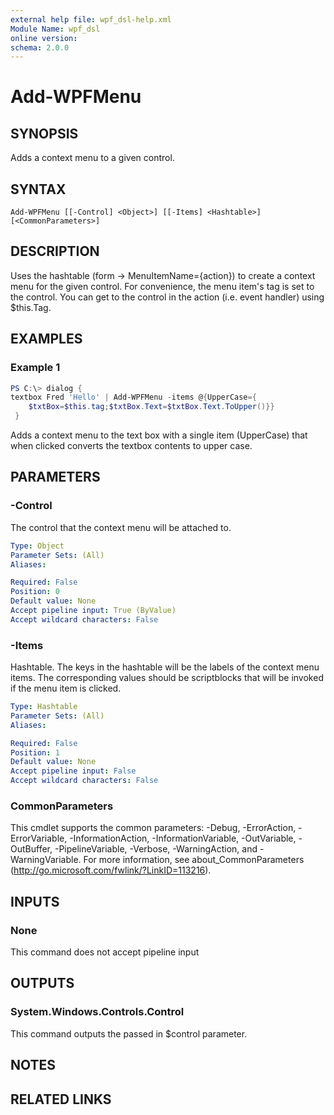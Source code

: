 ```yaml
---
external help file: wpf_dsl-help.xml
Module Name: wpf_dsl
online version:
schema: 2.0.0
---
```


# Add-WPFMenu

## SYNOPSIS
Adds a context menu to a given control.

## SYNTAX

```
Add-WPFMenu [[-Control] <Object>] [[-Items] <Hashtable>] [<CommonParameters>]
```

## DESCRIPTION
Uses the hashtable (form -> MenuItemName={action}) to create a context menu for the given control.  For convenience, the menu item's tag is set to the control.
You can get to the control in the action (i.e. event handler) using $this.Tag.

## EXAMPLES

### Example 1
```powershell
PS C:\> dialog {
textbox Fred 'Hello' | Add-WPFMenu -items @{UpperCase={
    $txtBox=$this.tag;$txtBox.Text=$txtBox.Text.ToUpper()}}
 }
```

Adds a context menu to the text box with a single item (UpperCase) that when clicked converts the textbox contents to upper case.

## PARAMETERS

### -Control
The control that the context menu will be attached to.

```yaml
Type: Object
Parameter Sets: (All)
Aliases:

Required: False
Position: 0
Default value: None
Accept pipeline input: True (ByValue)
Accept wildcard characters: False
```

### -Items
Hashtable.  The keys in the hashtable will be the labels of the context menu items.  The corresponding values should be scriptblocks that will be invoked if the menu item is clicked.

```yaml
Type: Hashtable
Parameter Sets: (All)
Aliases:

Required: False
Position: 1
Default value: None
Accept pipeline input: False
Accept wildcard characters: False
```

### CommonParameters
This cmdlet supports the common parameters: -Debug, -ErrorAction, -ErrorVariable, -InformationAction, -InformationVariable, -OutVariable, -OutBuffer, -PipelineVariable, -Verbose, -WarningAction, and -WarningVariable.
For more information, see about_CommonParameters (http://go.microsoft.com/fwlink/?LinkID=113216).

## INPUTS

### None
This command does not accept pipeline input

## OUTPUTS

### System.Windows.Controls.Control
This command outputs the passed in $control parameter.

## NOTES

## RELATED LINKS
